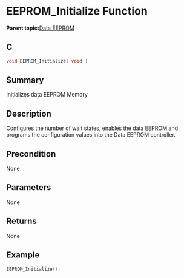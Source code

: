 # EEPROM\_Initialize Function

**Parent topic:**[Data EEPROM](GUID-5CE02C95-5080-48AE-8033-52D1CAF8AC78.md)

## C

```c
void EEPROM_Initialize( void )
```

## Summary

Initializes data EEPROM Memory

## Description

Configures the number of wait states, enables the data EEPROM and programs the configuration values into the Data EEPROM controller.

## Precondition

None

## Parameters

None

## Returns

None

## Example

```c
EEPROM_Initialize();
```

